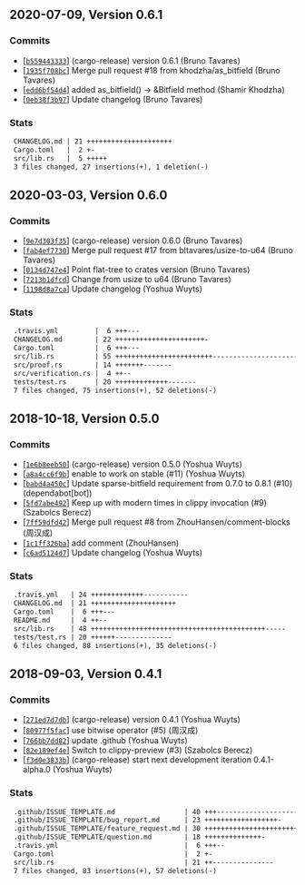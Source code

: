## 2020-07-09, Version 0.6.1
### Commits
- [[`b559443333`](https://github.com/datrs/tree-index/commit/b559443333adf4c1da34eb68507eebe8fcd4510c)] (cargo-release) version 0.6.1 (Bruno Tavares)
- [[`1935f708bc`](https://github.com/datrs/tree-index/commit/1935f708bc815654e6cd45173940b8187d9d644b)] Merge pull request #18 from khodzha/as_bitfield (Bruno Tavares)
- [[`edd6bf54d4`](https://github.com/datrs/tree-index/commit/edd6bf54d451d6116fd97d6e65d84ac3154e9fa3)] added as_bitfield() -> &Bitfield method (Shamir Khodzha)
- [[`0eb38f3b97`](https://github.com/datrs/tree-index/commit/0eb38f3b972e677f71da4f087aa2e3b521af42ca)] Update changelog (Bruno Tavares)

### Stats
```diff
 CHANGELOG.md | 21 +++++++++++++++++++++
 Cargo.toml   |  2 +-
 src/lib.rs   |  5 +++++
 3 files changed, 27 insertions(+), 1 deletion(-)
```


## 2020-03-03, Version 0.6.0
### Commits
- [[`9e7d303f35`](https://github.com/datrs/tree-index/commit/9e7d303f3598debb3b96940d4d787830c9abcfd0)] (cargo-release) version 0.6.0 (Bruno Tavares)
- [[`fab4ef7730`](https://github.com/datrs/tree-index/commit/fab4ef7730863e69ffdf03c049adcfbe2d6c1cb2)] Merge pull request #17 from bltavares/usize-to-u64 (Bruno Tavares)
- [[`0134d747e4`](https://github.com/datrs/tree-index/commit/0134d747e46d9755d46d2fd009ed1dcd641c9ec1)] Point flat-tree to crates version (Bruno Tavares)
- [[`7213b1dfcd`](https://github.com/datrs/tree-index/commit/7213b1dfcd67679048b365a929fb890d28ded1e3)] Change from usize to u64 (Bruno Tavares)
- [[`1198d8a7ca`](https://github.com/datrs/tree-index/commit/1198d8a7ca2b59351eda8b48bded8bf1bf666ddd)] Update changelog (Yoshua Wuyts)

### Stats
```diff
 .travis.yml         |  6 +++---
 CHANGELOG.md        | 22 ++++++++++++++++++++++-
 Cargo.toml          |  6 +++---
 src/lib.rs          | 55 ++++++++++++++++++++++++------------------------------
 src/proof.rs        | 14 +++++++-------
 src/verification.rs |  4 ++--
 tests/test.rs       | 20 +++++++++++++-------
 7 files changed, 75 insertions(+), 52 deletions(-)
```


## 2018-10-18, Version 0.5.0
### Commits
- [[`1e6b8eeb50`](https://github.com/datrs/tree-index/commit/1e6b8eeb50bbf7b405788cf4377ddac556bb7059)] (cargo-release) version 0.5.0 (Yoshua Wuyts)
- [[`a8a4cc6f9b`](https://github.com/datrs/tree-index/commit/a8a4cc6f9bbd9f633de1a352cee5d23c885c2dd1)] enable to work on stable (#11) (Yoshua Wuyts)
- [[`babd4a450c`](https://github.com/datrs/tree-index/commit/babd4a450c86c8ea43aea5553ba087d0e19c8bb3)] Update sparse-bitfield requirement from 0.7.0 to 0.8.1 (#10) (dependabot[bot])
- [[`5fd7abe492`](https://github.com/datrs/tree-index/commit/5fd7abe492444429816eda8bb254a31cf22b7653)]  Keep up with modern times in clippy invocation (#9) (Szabolcs Berecz)
- [[`7ff59dfd42`](https://github.com/datrs/tree-index/commit/7ff59dfd420915632940d2de6f676d6648a90275)] Merge pull request #8 from ZhouHansen/comment-blocks (周汉成)
- [[`1c1ff326ba`](https://github.com/datrs/tree-index/commit/1c1ff326baaea6fa768cc904a3ecdf8a07655197)] add comment (ZhouHansen)
- [[`c6ad5124d7`](https://github.com/datrs/tree-index/commit/c6ad5124d7726c07b260339b7ec179eb61ab34ef)] Update changelog (Yoshua Wuyts)

### Stats
```diff
 .travis.yml   | 24 +++++++++++++-----------
 CHANGELOG.md  | 21 +++++++++++++++++++++
 Cargo.toml    |  6 +++---
 README.md     |  4 ++--
 src/lib.rs    | 48 +++++++++++++++++++++++++++++++++++++++++++-----
 tests/test.rs | 20 ++++++--------------
 6 files changed, 88 insertions(+), 35 deletions(-)
```


## 2018-09-03, Version 0.4.1
### Commits
- [[`271ed7d7db`](https://github.com/datrs/tree-index/commit/271ed7d7db23c32e9f82a253bb3fc9a598567575)] (cargo-release) version 0.4.1 (Yoshua Wuyts)
- [[`80977f5fac`](https://github.com/datrs/tree-index/commit/80977f5face6c68fb5754ea286ca26002440aee2)] use bitwise operator (#5) (周汉成)
- [[`766bb7dd82`](https://github.com/datrs/tree-index/commit/766bb7dd82e7ea0b4227a5d0b3d031886c47e09a)] update .github (Yoshua Wuyts)
- [[`82e189ef4e`](https://github.com/datrs/tree-index/commit/82e189ef4eb6b4dba4f9003e946f3601eeecb149)] Switch to clippy-preview (#3) (Szabolcs Berecz)
- [[`f3d0e3833b`](https://github.com/datrs/tree-index/commit/f3d0e3833ba7a457f0c9183f8a63b0dad0a28a4a)] (cargo-release) start next development iteration 0.4.1-alpha.0 (Yoshua Wuyts)

### Stats
```diff
 .github/ISSUE_TEMPLATE.md                 | 40 +++-----------------------------
 .github/ISSUE_TEMPLATE/bug_report.md      | 23 ++++++++++++++++++-
 .github/ISSUE_TEMPLATE/feature_request.md | 30 ++++++++++++++++++++++++-
 .github/ISSUE_TEMPLATE/question.md        | 18 ++++++++++++++-
 .travis.yml                               |  6 +++--
 Cargo.toml                                |  2 +-
 src/lib.rs                                | 21 ++---------------
 7 files changed, 83 insertions(+), 57 deletions(-)
```


